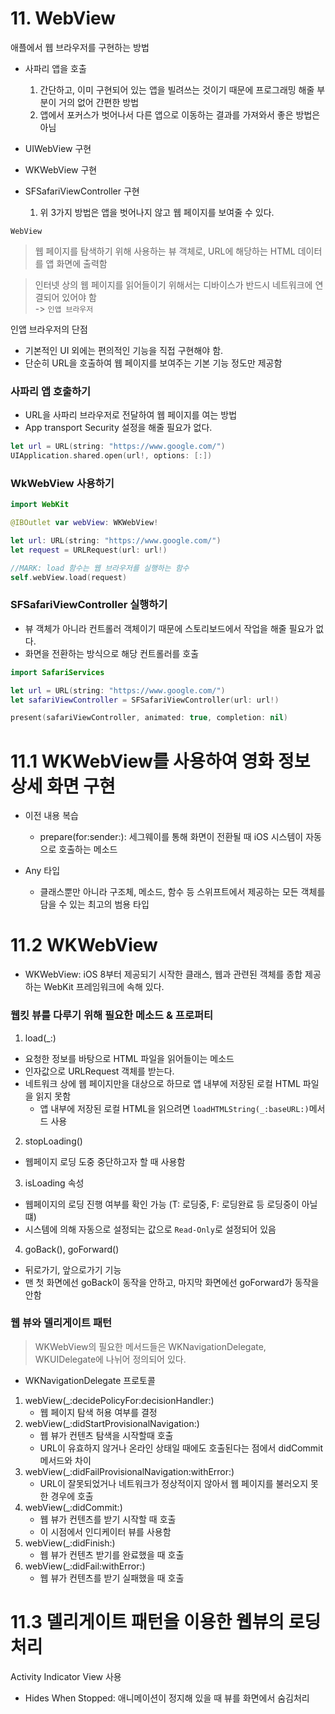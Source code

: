 # 11. WebView

애플에서 웹 브라우저를 구현하는 방법  
- 사파리 앱을 호출
    1. 간단하고, 이미 구현되어 있는 앱을 빌려쓰는 것이기 때문에 프로그래밍 해줄 부분이 거의 없어 간편한 방법
    2. 앱에서 포커스가 벗어나서 다른 앱으로 이동하는 결과를 가져와서 좋은 방법은 아님

- UIWebView 구현
- WKWebView 구현
- SFSafariViewController 구현
    1. 위 3가지 방법은 앱을 벗어나지 않고 웹 페이지를 보여줄 수 있다.

`WebView` 
> 웹 페이지를 탐색하기 위해 사용하는 뷰 객체로, URL에 해당하는 HTML 데이터를 앱 화면에 출력함  

> 인터넷 상의 웹 페이지를 읽어들이기 위해서는 디바이스가 반드시 네트워크에 연결되어 있어야 함  
-> `인앱 브라우저`

인앱 브라우저의 단점  
* 기본적인 UI 외에는 편의적인 기능을 직접 구현해야 함.
* 단순히 URL을 호출하여 웹 페이지를 보여주는 기본 기능 정도만 제공함

### 사파리 앱 호출하기  
- URL을 사파리 브라우저로 전달하여 웹 페이지를 여는 방법
- App transport Security 설정을 해줄 필요가 없다.
``` swift
let url = URL(string: "https://www.google.com/")
UIApplication.shared.open(url!, options: [:])
```

### WkWebView 사용하기
```swift
import WebKit

@IBOutlet var webView: WKWebView!

let url: URL(string: "https://www.google.com/")
let request = URLRequest(url: url!)

//MARK: load 함수는 웹 브라우저를 실행하는 함수
self.webView.load(request)
```

### SFSafariViewController 실행하기
* 뷰 객체가 아니라 컨트롤러 객체이기 때문에 스토리보드에서 작업을 해줄 필요가 없다.
* 화면을 전환하는 방식으로 해당 컨트롤러를 호출
``` swift   
import SafariServices

let url = URL(string: "https://www.google.com/")
let safariViewController = SFSafariViewController(url: url!)

present(safariViewController, animated: true, completion: nil)
```

# 11.1 WKWebView를 사용하여 영화 정보 상세 화면 구현

* 이전 내용 복습
    - prepare(for:sender:): 세그웨이를 통해 화면이 전환될 때 iOS 시스템이 자동으로 호출하는 메소드

* Any 타입
    - 클래스뿐만 아니라 구조체, 메소드, 함수 등 스위프트에서 제공하는 모든 객체를 담을 수 있는 최고의 범용 타입

# 11.2 WKWebView
- WKWebView: iOS 8부터 제공되기 시작한 클래스, 웹과 관련된 객체를 종합 제공하는 WebKit 프레임워크에 속해 있다.

### 웹킷 뷰를 다루기 위해 필요한 메소드 & 프로퍼티
1. load(_:) 
- 요청한 정보를 바탕으로 HTML 파일을 읽어들이는 메소드
- 인자값으로 URLRequest 객체를 받는다.
- 네트워크 상에 웹 페이지만을 대상으로 하므로 앱 내부에 저장된 로컬 HTML 파일을 읽지 못함
    - 앱 내부에 저장된 로컬 HTML을 읽으려면 `loadHTMLString(_:baseURL:)`메서드 사용

2. stopLoading()
- 웹페이지 로딩 도중 중단하고자 할 때 사용함

3. isLoading 속성
- 웹페이지의 로딩 진행 여부를 확인 가능 (T: 로딩중, F: 로딩완료 등 로딩중이 아닐 떄)
- 시스템에 의해 자동으로 설정되는 값으로 `Read-Only`로 설정되어 있음

4. goBack(), goForward()
- 뒤로가기, 앞으로가기 기능
- 맨 첫 화면에선 goBack이 동작을 안하고, 마지막 화면에선 goForward가 동작을 안함


### 웹 뷰와 델리게이트 패턴
> WKWebView의 필요한 메서드들은 WKNavigationDelegate, WKUIDelegate에 나뉘어 정의되어 있다.

- WKNavigationDelegate 프로토콜
1. webView(_:decidePolicyFor:decisionHandler:)
    - 웹 페이지 탐색 허용 여부를 결정
2. webView(_:didStartProvisionalNavigation:)
    - 웹 뷰가 컨텐츠 탐색을 시작할때 호출
    - URL이 유효하지 않거나 온라인 상태일 때에도 호출된다는 점에서 didCommit 메서드와 차이
3. webView(_:didFailProvisionalNavigation:withError:)
    - URL이 잘못되었거나 네트워크가 정상적이지 않아서 웹 페이지를 불러오지 못한 경우에 호출
4. webView(_:didCommit:)
    - 웹 뷰가 컨텐츠를 받기 시작할 때 호출
    - 이 시점에서 인디케이터 뷰를 사용함
5. webView(_:didFinish:) 
    - 웹 뷰가 컨텐츠 받기를 완료했을 때 호출
6. webView(_:didFail:withError:)
    - 웹 뷰가 컨텐츠를 받기 실패했을 때 호출
    
# 11.3 델리게이트 패턴을 이용한 웹뷰의 로딩 처리
Activity Indicator View 사용
- Hides When Stopped: 애니메이션이 정지해 있을 때 뷰를 화면에서 숨김처리